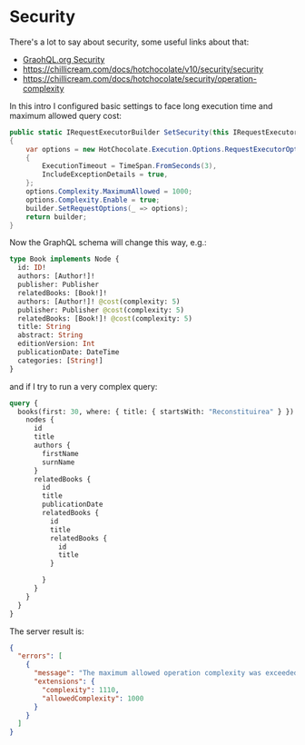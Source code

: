 # Security

There's a lot to say about security, some useful links about that:

- [GraohQL.org Security](https://www.howtographql.com/advanced/4-security/)
- https://chillicream.com/docs/hotchocolate/v10/security/security
- https://chillicream.com/docs/hotchocolate/security/operation-complexity

In this intro I configured basic settings to face long execution time and maximum allowed query cost:

```csharp
public static IRequestExecutorBuilder SetSecurity(this IRequestExecutorBuilder builder)
{
    var options = new HotChocolate.Execution.Options.RequestExecutorOptions
    {
        ExecutionTimeout = TimeSpan.FromSeconds(3),
        IncludeExceptionDetails = true,
    };
    options.Complexity.MaximumAllowed = 1000;
    options.Complexity.Enable = true;
    builder.SetRequestOptions(_ => options);
    return builder;
}
```

Now the GraphQL schema will change this way, e.g.:

```graphql
type Book implements Node {
  id: ID!
  authors: [Author!]!
  publisher: Publisher
  relatedBooks: [Book!]!
  authors: [Author!]! @cost(complexity: 5)
  publisher: Publisher @cost(complexity: 5)
  relatedBooks: [Book!]! @cost(complexity: 5)
  title: String
  abstract: String
  editionVersion: Int
  publicationDate: DateTime
  categories: [String!]
}
```

and if I try to run a very complex query:

```graphQL
query {
  books(first: 30, where: { title: { startsWith: "Reconstituirea" } }) {
    nodes {
      id
      title      
      authors {
        firstName
        surnName
      }
      relatedBooks {
        id
        title
        publicationDate
        relatedBooks {
          id
          title
          relatedBooks {
            id
            title
          }

        }
      }
    }
  }
}
``` 

The server result is:

```json
{
  "errors": [
    {
      "message": "The maximum allowed operation complexity was exceeded.",
      "extensions": {
        "complexity": 1110,
        "allowedComplexity": 1000
      }
    }
  ]
}
```